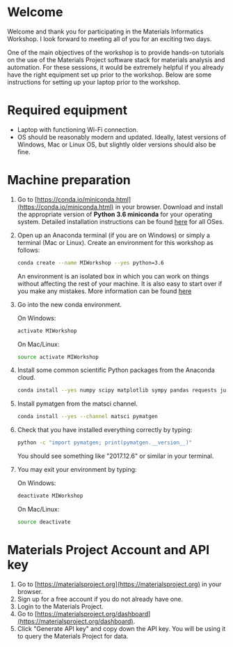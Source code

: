 # Welcome

Welcome and thank you for participating in the Materials Informatics Workshop. 
I look forward to meeting all of you for an exciting two days.

One of the main objectives of the workshop is to provide hands-on tutorials on 
the use of the Materials Project software stack for materials analysis and 
automation. For these sessions, it would be extremely helpful if you already 
have the right equipment set up prior to the workshop. Below are some
instructions for setting up your laptop prior to the workshop.

# Required equipment

* Laptop with functioning Wi-Fi connection.
* OS should be reasonably modern and updated. Ideally, latest versions of 
  Windows, Mac or Linux OS, but slightly older versions should also be fine.

# Machine preparation

1. Go to [https://conda.io/miniconda.html](https://conda.io/miniconda.html) 
   in your browser. Download and install the appropriate version of 
   **Python 3.6 miniconda** for your operating system. Detailed installation
   instructions can be found [here](https://conda.io/docs/user-guide/install/index.html) 
   for all OSes.
2. Open up an Anaconda terminal (if you are on Windows) or simply a terminal 
   (Mac or Linux). Create an environment for this workshop as follows:
   ```bash
   conda create --name MIWorkshop --yes python=3.6
   ```
   An environment is an isolated box in which you can work on things without
   affecting the rest of your machine. It is also easy to start over if you make
   any mistakes. More information can be found
   [here](https://conda.io/miniconda.html)
3. Go into the new conda environment.

   On Windows:
   ```bash
   activate MIWorkshop
   ```
   
   On Mac/Linux:
   ```bash
   source activate MIWorkshop
   ```
4. Install some common scientific Python packages from the Anaconda cloud.
   ```bash
   conda install --yes numpy scipy matplotlib sympy pandas requests jupyter
   ```
5. Install pymatgen from the matsci channel.
   ```bash
   conda install --yes --channel matsci pymatgen
   ```
6. Check that you have installed everything correctly by typing:
   ```bash
   python -c "import pymatgen; print(pymatgen.__version__)"
   ```
   You should see something like "2017.12.6" or similar in your terminal.
7. You may exit your environment by typing:

   On Windows:
   ```bash
   deactivate MIWorkshop
   ```

   On Mac/Linux:
   ```bash
   source deactivate
   ```
   
# Materials Project Account and API key

1. Go to [https://materialsproject.org](https://materialsproject.org) in your
   browser.
2. Sign up for a free account if you do not already have one.
3. Login to the Materials Project.
4. Go to [https://materialsproject.org/dashboard](https://materialsproject.org/dashboard).
5. Click "Generate API key" and copy down the API key. You will be using it to
   query the Materials Project for data.